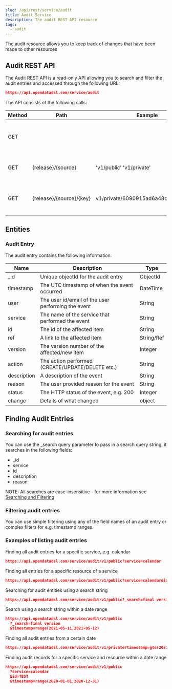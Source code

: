 ```yaml
---
slug: /api/rest/service/audit
title: Audit Service
description: The audit REST API resource
tags:
  - audit
---
```

The audit resource allows you to keep track of changes that have been made to other resources

## Audit REST API

The Audit REST API is a read-only API allowing you to search and filter the audit entries and accessed through the following URL:

```json
https://api.opendatadsl.com/service/audit
```

The API consists of the following calls:

|**Method**|**Path**|**Example**|**Description**|
|-|-|-|-|
|GET|||Get the build information for this service|
|GET|{release}/{source}|'v1/public' 'v1/private'|List public or private audit entries|
|GET|{release}/{source}/{key}|v1/private/6090915ad6a48d0b3c4f663d|Retrieve a single audit entry using it’s unique id|

## Entities

### Audit Entry

The audit entry contains the following information:

|**Name**|**Description**|**Type**|
|-|-|-|
|_id|Unique objectId for the audit entry|ObjectId|
|timestamp|The UTC timestamp of when the event occurred|DateTime
|user|The user id/email of the user performing the event|String|
|service|The name of the service that performed the event|String|
|id|The id of the affected item|String|
|ref|A link to the affected item|String/Ref|
|version|The version number of the affected/new item|Integer|
|action|The action performed (CREATE/UPDATE/DELETE etc.)|String|
|description|A description of the event|String|
|reason|The user provided reason for the event|String|
|status|The HTTP status of the event, e.g. 200|Integer|
|change|Details of what changed|object|


## Finding Audit Entries

### Searching for audit entries

You can use the _search query parameter to pass in a search query string, it searches in the following fields:

*   _id    
*   service    
*   id    
*   description    
*   reason    

NOTE: All searches are case-insensitive - for more information see [Searching and Filtering](/docs/api/rest/searching)

### Filtering audit entries

You can use simple filtering using any of the field names of an audit entry or complex filters for e.g. timestamp ranges.

### Examples of listing audit entries

Finding all audit entries for a specific service, e.g. calendar
```json
https://api.opendatadsl.com/service/audit/v1/public?service=calendar
```

Finding all entries for a specific resource of a service
```json
https://api.opendatadsl.com/service/audit/v1/public?service=calendar&id=TEST
```

Searching for audit entities using a search string
```json
https://api.opendatadsl.com/service/audit/v1/public?_search=final version
```

Search using a search string within a date range
```json
https://api.opendatadsl.com/service/audit/v1/public
  ?_search=final version
  &timestamp=range(2021-05-11,2021-05-12)
```

Finding all audit entries from a certain date
```json
https://api.opendatadsl.com/service/audit/v1/private?timestamp=gte(2021-05-11)
```

Finding audit records for a specific service and resource within a date range
```json
https://api.opendatadsl.com/service/audit/v1/public
  ?service=calendar
  &id=TEST
  &timestamp=range(2020-01-01,2020-12-31)
```
